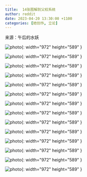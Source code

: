 ```yaml
---
title:  14张图解剖父权系统
author: reddit
date: 2023-04-20 13:30:00 +1100
categories: [她创作, 立论]
---
```


来源：午后的水妖

![photo](/assets/img/20230420/q1.jpg){: width="972" height="589" }

![photo](/assets/img/20230420/q2.jpg){: width="972" height="589" }

![photo](/assets/img/20230420/q3.jpg){: width="972" height="589" }

![photo](/assets/img/20230420/q4.jpg){: width="972" height="589" }

![photo](/assets/img/20230420/q5.jpg){: width="972" height="589" }

![photo](/assets/img/20230420/q6.jpg){: width="972" height="589" }

![photo](/assets/img/20230420/q7.jpg){: width="972" height="589" }

![photo](/assets/img/20230420/q8.jpg){: width="972" height="589" }

![photo](/assets/img/20230420/q9.jpg){: width="972" height="589" }

![photo](/assets/img/20230420/q10.jpg){: width="972" height="589" }

![photo](/assets/img/20230420/q11.jpg){: width="972" height="589" }

![photo](/assets/img/20230420/q12.jpg){: width="972" height="589" }

![photo](/assets/img/20230420/q13.jpg){: width="972" height="589" }

![photo](/assets/img/20230420/q14.jpg){: width="972" height="589" }
